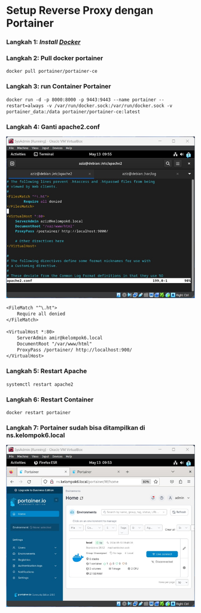 # Setup  Reverse Proxy dengan Portainer

### Langkah 1:  *Install [Docker](https://docs.docker.com/engine/install/debian/)*
### Langkah 2: Pull docker portainer
```
docker pull portainer/portainer-ce
```
### Langkah 3: run Container Portainer
```
docker run -d -p 8000:8000 -p 9443:9443 --name portainer --restart=always -v /var/run/docker.sock:/var/run/docker.sock -v portainer_data:/data portainer/portainer-ce:latest
```

### Langkah 4: Ganti apache2.conf
![apache2](assets/apache2_conf.jpg)

```
<FileMatch "^\.ht">
    Require all denied
</FileMatch>

<VirtualHost *:80>
    ServerAdmin amir@kelompok6.local
    DocumentRoot "/var/www/html"
    ProxyPass /portainer/ http://localhost:900/
</VirtualHost>
```

### Langkah 5: Restart Apache
```
systemctl restart apache2
```

### Langkah 6: Restart Container
```
docker restart portainer
```

### Langkah 7: Portainer sudah bisa ditampilkan di ns.kelompok6.local
![finish](assets/portainer.jpg)